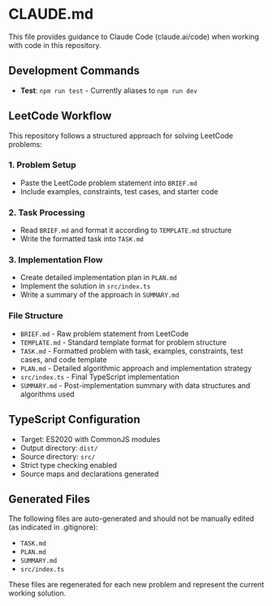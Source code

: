 # CLAUDE.md

This file provides guidance to Claude Code (claude.ai/code) when working with code in this repository.

## Development Commands

- **Test**: `npm run test` - Currently aliases to `npm run dev`

## LeetCode Workflow

This repository follows a structured approach for solving LeetCode problems:

### 1. Problem Setup
- Paste the LeetCode problem statement into `BRIEF.md`
- Include examples, constraints, test cases, and starter code

### 2. Task Processing
- Read `BRIEF.md` and format it according to `TEMPLATE.md` structure
- Write the formatted task into `TASK.md`

### 3. Implementation Flow
- Create detailed implementation plan in `PLAN.md`
- Implement the solution in `src/index.ts`
- Write a summary of the approach in `SUMMARY.md`

### File Structure
- `BRIEF.md` - Raw problem statement from LeetCode
- `TEMPLATE.md` - Standard template format for problem structure
- `TASK.md` - Formatted problem with task, examples, constraints, test cases, and code template
- `PLAN.md` - Detailed algorithmic approach and implementation strategy
- `src/index.ts` - Final TypeScript implementation
- `SUMMARY.md` - Post-implementation summary with data structures and algorithms used

## TypeScript Configuration

- Target: ES2020 with CommonJS modules
- Output directory: `dist/`
- Source directory: `src/`
- Strict type checking enabled
- Source maps and declarations generated

## Generated Files

The following files are auto-generated and should not be manually edited (as indicated in .gitignore):
- `TASK.md`
- `PLAN.md`
- `SUMMARY.md`
- `src/index.ts`

These files are regenerated for each new problem and represent the current working solution.